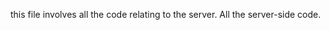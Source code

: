 [//]: # (TODO: Add comments on what files and directories are included in the server directory)


this file involves all the code relating to the server. All the server-side code.
